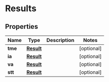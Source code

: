 

# Results


## Properties

| Name | Type | Description | Notes |
|------------ | ------------- | ------------- | -------------|
|**tme** | [**Result**](Result.md) |  |  [optional] |
|**ia** | [**Result**](Result.md) |  |  [optional] |
|**va** | [**Result**](Result.md) |  |  [optional] |
|**stt** | [**Result**](Result.md) |  |  [optional] |



